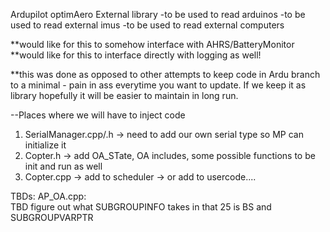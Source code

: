 Ardupilot optimAero External library
-to be used to read arduinos
-to be used to read external imus
-to be used to read external computers

**would like for this to somehow interface with AHRS/BatteryMonitor
**would like for this to interface directly with logging as well!

**this was done as opposed to other attempts to keep code in Ardu branch to a minimal - pain in ass everytime you want to update. If we keep it as library hopefully it will be easier to maintain in long run.


--Places where we will have to inject code
1) SerialManager.cpp/.h -> need to add our own serial type so MP can initialize it
2) Copter.h -> add OA_STate, OA includes, some possible functions to be init and run as well
3) Copter.cpp -> add to scheduler -> or add to usercode....

TBDs:
AP_OA.cpp: 	
TBD figure out what SUBGROUPINFO takes in that 25 is BS and SUBGROUPVARPTR
